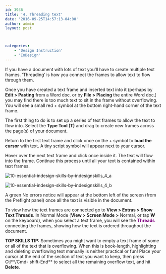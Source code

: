 ```yaml
---
id: 3936
title: '4. Threading text'
date: '2016-09-25T14:57:13-04:00'
author: admin
layout: post



categories:
    - 'Design Instruction'
    - 'InDesign'
---
```


If you have a document with lots of text you’ll have to create multiple text frames. ‘Threading’ is how you connect the frames to allow text to flow through them.

Once you have created a text frame and inserted text into it (perhaps by **Edit &gt; Pasting** from a Word doc. or by **File &gt; Placing** the entire Word doc.) you may find there is too much text to sit in the frame without overflowing. You will see a small red + symbol at the bottom right-hand corner of the text frame.

The first thing to do is to set up a series of text frames to allow the text to flow into. Select the **Type Tool (T)** and drag to create new frames across the page(s) of your document.

Return to the first text frame and click once on the + symbol to **load the cursor** with text. A tiny script symbol will appear next to your cursor.

Hover over the next text frame and click once inside it. The text will flow into the frame. Continue this process until all your text is contained within text frames.

![10-essential-indesign-skills-by-indesignskills_4_a](https://image-control-storage.s3.amazonaws.com/blog-images/2016/09/27190324/10-Essential-InDesign-Skills-by-InDesignSkills_4_a.jpg)

![10-essential-indesign-skills-by-indesignskills_4_b](https://image-control-storage.s3.amazonaws.com/blog-images/2016/09/27190322/10-Essential-InDesign-Skills-by-InDesignSkills_4_b.jpg)

A green No errors notice will appear at the bottom left of the screen (from the Preflight panel) once all the text is visible in the document.

To view how the text frames are connected go to **View &gt; Extras &gt; Show Text Threads**. In Normal Mode (**View &gt; Screen Mode** **&gt;** Normal, or tap **W** on the keyboard), when you select a text frame, you will see the <span style="color: #800080;">**Threads**</span> connecting the frames, showing how the text is ordered throughout the document.

**TOP SKILLS TIP:** Sometimes you might want to empty a text frame of some or all of the text that is overflowing. When this is book-length, highlighting and deleting overflowing text manually is neither practical or fun! Place your cursor at the end of the section of text you want to keep, then press Ctl**/Cmd- shift-End** to select all the remaining overflow text, and hit **Delete**.